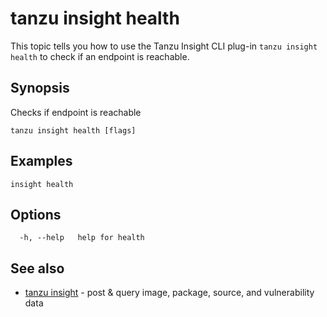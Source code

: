 # tanzu insight health

This topic tells you how to use the Tanzu Insight CLI plug-in 
`tanzu insight health` to check if an endpoint is reachable.

## <a id='synopsis'></a>Synopsis

Checks if endpoint is reachable

```console
tanzu insight health [flags]
```

## <a id='examples'></a>Examples

```console
insight health
```

## <a id='options'></a>Options

```console
  -h, --help   help for health
```

## <a id='see-also'></a>See also

* [tanzu insight](tanzu_insight.hbs.md)	 - post & query image, package, source, and vulnerability data
